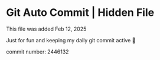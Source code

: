 # Git Auto Commit | Hidden File

This file was added Feb 12, 2025

Just for fun and keeping my daily git commit active 🤪

commit number: 2446132
